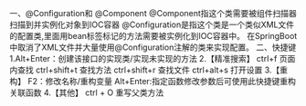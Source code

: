 一、@Configuration和 @Component
    @Component指这个类需要被组件扫描器扫描到并实例化对象到IOC容器
    @Configuration是指这个类是一个类似XML文件的配置类,里面用bean标签标记的方法需要被实例化到IOC容器中。
    在SpringBoot中取消了XML文件并大量使用@Configuration注解的类来实现配置。
二、快捷键
	1.Alt+Enter：创建该接口的实现类/实现未实现的方法
	2.【精准搜索】
		ctrl+f	页面内查找
		ctrl+shift+t	查找方法
		ctrl+shift+r	查找文件
		ctrl+alt+s	打开设置
	3.【重构】
		F2：修改名称/重构变量
		Alt+Enter:指定函数修改参数后可使用此快捷键重构关联函数
	4.【其他】
		ctrl + O 重写父类方法    